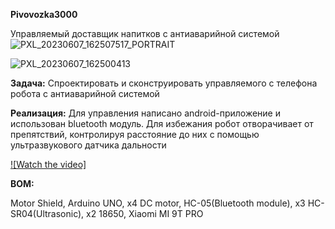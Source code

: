 **Pivovozka3000**

Управляемый доставщик напитков с антиаварийной системой
![PXL_20230607_162507517_PORTRAIT](https://github.com/notherland/Pivovozka3000/assets/55365450/7b2ab58e-2f1f-4345-8982-39019063bbb2)

![PXL_20230607_162500413](https://github.com/notherland/Pivovozka3000/assets/55365450/0ce04422-a388-4d64-a060-f93820df9dab)


**Задача:** Спроектировать и сконструировать управляемого с телефона робота с антиаварийной системой

**Реализация:** Для управления написано android-приложение и использован bluetooth модуль. Для избежания робот отворачивает от препятствий, контролируя расстояние до них с помощью ультразвукового датчика дальности

[![Watch the video]](https://youtube.com/shorts/WMhzuXkG6aY?feature=share)

**BOM:**

Motor Shield,
Arduino UNO,
x4 DC motor,
HC-05(Bluetooth module),
x3 HC-SR04(Ultrasonic),
x2 18650,
Xiaomi MI 9T PRO
